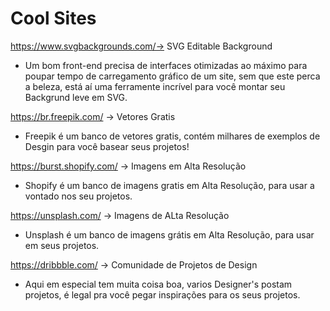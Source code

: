 # Cool Sites

https://www.svgbackgrounds.com/-> SVG Editable Background 
- Um bom front-end precisa de interfaces otimizadas ao máximo para poupar tempo de carregamento gráfico de um site, sem que este perca a beleza, está aí uma ferramente incrível para você montar seu Backgrund leve em SVG. 

https://br.freepik.com/ -> Vetores Gratis
- Freepik é um banco de vetores gratis, contém milhares de exemplos de Desgin para você basear seus projetos!

https://burst.shopify.com/ -> Imagens em Alta Resolução
- Shopify é um banco de imagens gratis em Alta Resolução, para usar a vontado nos seu projetos. 

https://unsplash.com/ -> Imagens de ALta Resolução
- Unsplash é um banco de imagens grátis em Alta Resolução, para usar em seus projetos.

https://dribbble.com/ -> Comunidade de Projetos de Design 
- Aqui em especial tem muita coisa boa, varios Designer's postam projetos, é legal pra você pegar inspirações para os seus projetos. 
